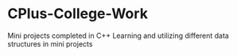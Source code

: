 # CPlus-College-Work
Mini projects completed in C++
Learning and utilizing different data structures in mini projects
